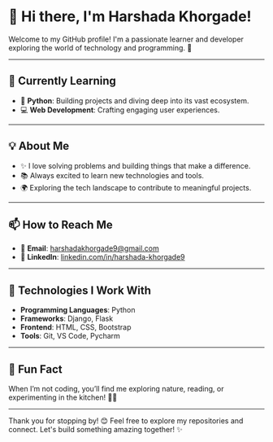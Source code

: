 # 👋 Hi there, I'm Harshada Khorgade!

Welcome to my GitHub profile! I'm a passionate learner and developer exploring the world of technology and programming. 🚀

---

## 🌱 Currently Learning
- 🐍 **Python**: Building projects and diving deep into its vast ecosystem.
- 💻 **Web Development**: Crafting engaging user experiences.


---

## 💡 About Me
- ✨ I love solving problems and building things that make a difference.
- 📚 Always excited to learn new technologies and tools.
- 🌍 Exploring the tech landscape to contribute to meaningful projects.

---

## 📫 How to Reach Me
- 📧 **Email**: [harshadakhorgade9@gmail.com](mailto:harshadakhorgade9@gmail.com)  
- 💼 **LinkedIn**: [linkedin.com/in/harshada-khorgade9](https://www.linkedin.com/in/harshada-khorgade9/)

---

## 🔧 Technologies I Work With
- **Programming Languages**: Python
- **Frameworks**: Django, Flask
- **Frontend**: HTML, CSS, Bootstrap
- **Tools**: Git, VS Code, Pycharm

---

## 🌟 Fun Fact
When I’m not coding, you’ll find me exploring nature, reading, or experimenting in the kitchen! 🧑‍🍳

---

Thank you for stopping by! 😊 Feel free to explore my repositories and connect. Let's build something amazing together! ✨
